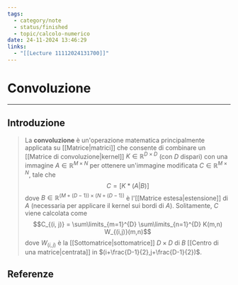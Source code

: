 ```yaml
---
tags:
  - category/note
  - status/finished
  - topic/calcolo-numerico
date: 24-11-2024 13:46:29
links:
  - "[[Lecture 11112024131700]]"
---
```

# Convoluzione
---
## Introduzione
> La **convoluzione** è un'operazione matematica principalmente applicata su [[Matrice|matrici]] che consente di combinare un [[Matrice di convoluzione|kernel]] $K \in \mathbb{R}^{D \times D}$ (con $D$ dispari) con una immagine $A \in \mathbb{R}^{M \times N}$ per ottenere un'immagine modificata $C \in \mathbb{R}^{M \times N}$, tale che
> $$C = [K * (A|B)]$$
> dove $B \in \mathbb{R}^{(M+(D-1)) \times (N+(D-1))}$ è l'[[Matrice estesa|estensione]] di $A$ (necessaria per applicare il kernel sui bordi di $A$).
> Solitamente, $C$ viene calcolata come
> $$C_{(i, j)} = \sum\limits_{m=1}^{D} \sum\limits_{n=1}^{D} K(m,n) W_{(i,j)}(m,n)$$
> dove $W_{(i,j)}$ è la [[Sottomatrice|sottomatrice]] $D \times D$ di $B$ [[Centro di una matrice|centrata]] in $(i+\frac{D-1}{2},j+\frac{D-1}{2})$.

## Referenze